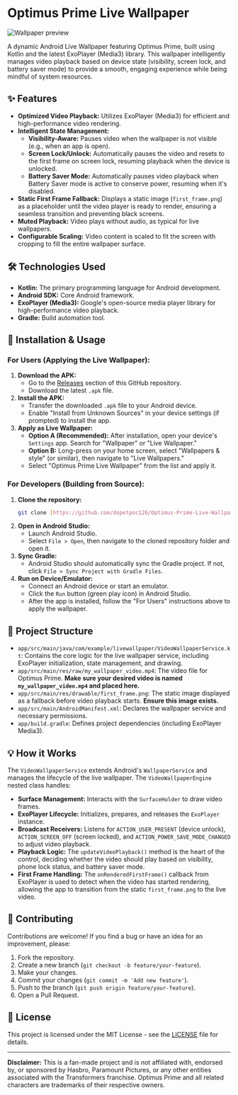 # Optimus Prime Live Wallpaper

![Wallpaper preview]([https://github.com/dopetpoc126/Optimus-Prime-Live-Wallpaper/blob/main/first_frame_preview.png](https://github.com/dopetpoc126/Optimus-Prime-Live-Wallpaper/blob/main/assets/live_wallpaper.gif)?raw=true)


A dynamic Android Live Wallpaper featuring Optimus Prime, built using Kotlin and the latest ExoPlayer (Media3) library. This wallpaper intelligently manages video playback based on device state (visibility, screen lock, and battery saver mode) to provide a smooth, engaging experience while being mindful of system resources.

## ✨ Features

* **Optimized Video Playback:** Utilizes ExoPlayer (Media3) for efficient and high-performance video rendering.
* **Intelligent State Management:**
    * **Visibility-Aware:** Pauses video when the wallpaper is not visible (e.g., when an app is open).
    * **Screen Lock/Unlock:** Automatically pauses the video and resets to the first frame on screen lock, resuming playback when the device is unlocked.
    * **Battery Saver Mode:** Automatically pauses video playback when Battery Saver mode is active to conserve power, resuming when it's disabled.
* **Static First Frame Fallback:** Displays a static image (`first_frame.png`) as a placeholder until the video player is ready to render, ensuring a seamless transition and preventing black screens.
* **Muted Playback:** Video plays without audio, as typical for live wallpapers.
* **Configurable Scaling:** Video content is scaled to fit the screen with cropping to fill the entire wallpaper surface.

## 🛠️ Technologies Used

* **Kotlin:** The primary programming language for Android development.
* **Android SDK:** Core Android framework.
* **ExoPlayer (Media3):** Google's open-source media player library for high-performance video playback.
* **Gradle:** Build automation tool.

## 🚀 Installation & Usage

### For Users (Applying the Live Wallpaper):

1.  **Download the APK:**
    * Go to the [Releases](https://github.com/dopetpoc126/Optimus-Prime-Live-Wallpaper/releases) section of this GitHub repository.
    * Download the latest `.apk` file.
2.  **Install the APK:**
    * Transfer the downloaded `.apk` file to your Android device.
    * Enable "Install from Unknown Sources" in your device settings (if prompted) to install the app.
3.  **Apply as Live Wallpaper:**
    * **Option A (Recommended):** After installation, open your device's `Settings` app. Search for "Wallpaper" or "Live Wallpaper."
    * **Option B:** Long-press on your home screen, select "Wallpapers & style" (or similar), then navigate to "Live Wallpapers."
    * Select "Optimus Prime Live Wallpaper" from the list and apply it.

### For Developers (Building from Source):

1.  **Clone the repository:**
    ```bash
    git clone [https://github.com/dopetpoc126/Optimus-Prime-Live-Wallpaper.git](https://github.com/dopetpoc126/Optimus-Prime-Live-Wallpaper.git)
    ```
2.  **Open in Android Studio:**
    * Launch Android Studio.
    * Select `File > Open`, then navigate to the cloned repository folder and open it.
3.  **Sync Gradle:**
    * Android Studio should automatically sync the Gradle project. If not, click `File > Sync Project with Gradle Files`.
4.  **Run on Device/Emulator:**
    * Connect an Android device or start an emulator.
    * Click the `Run` button (green play icon) in Android Studio.
    * After the app is installed, follow the "For Users" instructions above to apply the wallpaper.

## 📁 Project Structure

* `app/src/main/java/com/example/livewallpaper/VideoWallpaperService.kt`: Contains the core logic for the live wallpaper service, including ExoPlayer initialization, state management, and drawing.
* `app/src/main/res/raw/my_wallpaper_video.mp4`: The video file for Optimus Prime. **Make sure your desired video is named `my_wallpaper_video.mp4` and placed here.**
* `app/src/main/res/drawable/first_frame.png`: The static image displayed as a fallback before video playback starts. **Ensure this image exists.**
* `app/src/main/AndroidManifest.xml`: Declares the wallpaper service and necessary permissions.
* `app/build.gradle`: Defines project dependencies (including ExoPlayer Media3).

## 💡 How it Works

The `VideoWallpaperService` extends Android's `WallpaperService` and manages the lifecycle of the live wallpaper. The `VideoWallpaperEngine` nested class handles:

* **Surface Management:** Interacts with the `SurfaceHolder` to draw video frames.
* **ExoPlayer Lifecycle:** Initializes, prepares, and releases the `ExoPlayer` instance.
* **Broadcast Receivers:** Listens for `ACTION_USER_PRESENT` (device unlock), `ACTION_SCREEN_OFF` (screen locked), and `ACTION_POWER_SAVE_MODE_CHANGED` to adjust video playback.
* **Playback Logic:** The `updateVideoPlayback()` method is the heart of the control, deciding whether the video should play based on visibility, phone lock status, and battery saver mode.
* **First Frame Handling:** The `onRenderedFirstFrame()` callback from ExoPlayer is used to detect when the video has started rendering, allowing the app to transition from the static `first_frame.png` to the live video.

## 🤝 Contributing

Contributions are welcome! If you find a bug or have an idea for an improvement, please:

1.  Fork the repository.
2.  Create a new branch (`git checkout -b feature/your-feature`).
3.  Make your changes.
4.  Commit your changes (`git commit -m 'Add new feature'`).
5.  Push to the branch (`git push origin feature/your-feature`).
6.  Open a Pull Request.

## 📄 License

This project is licensed under the MIT License - see the [LICENSE](LICENSE) file for details.

---

**Disclaimer:** This is a fan-made project and is not affiliated with, endorsed by, or sponsored by Hasbro, Paramount Pictures, or any other entities associated with the Transformers franchise. Optimus Prime and all related characters are trademarks of their respective owners.
